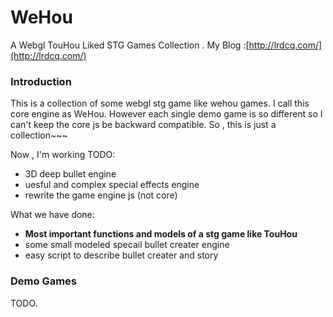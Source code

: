 # WeHou
A Webgl TouHou Liked STG Games Collection . My Blog :[http://lrdcq.com/](http://lrdcq.com/)
### Introduction
This is a collection of some webgl stg game like wehou games. I call this core engine as WeHou. However each single demo game is so different so I can't keep the core js be backward compatible. So , this is just a collection~~~

Now , I'm working TODO:

- 3D deep bullet engine
- uesful and complex special effects engine
- rewrite the game engine js (not core)

What we have done:

- **Most important functions and models of a stg game like TouHou**
- some small modeled specail bullet creater engine
- easy script to describe bullet creater and story

### Demo Games

TODO.